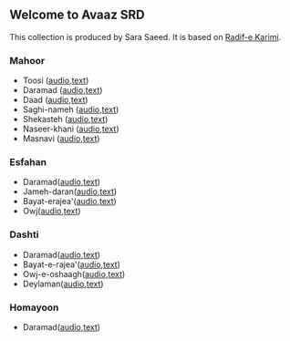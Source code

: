 ## Welcome to Avaaz SRD

This collection is produced by Sara Saeed. It is based on [Radif-e Karimi](https://fa.wikipedia.org/wiki/%D9%85%D8%AD%D9%85%D9%88%D8%AF_%DA%A9%D8%B1%DB%8C%D9%85%DB%8C_(%D9%85%D9%88%D8%B3%DB%8C%D9%82%DB%8C%E2%80%8C%D8%AF%D8%A7%D9%86)).

### Mahoor
- Toosi ([audio](./mahoor_toosi.mp4),[text](./mahoor_toosi.pdf))
- Daramad ([audio](./mahoor_daramad.mp4),[text](./mahoor_daramad.pdf))
- Daad ([audio](./mahoor_daad.mp4),[text](./mahoor_daad.pdf))
- Saghi-nameh ([audio](./saaqi_nameh.mp4),[text](./saaqi_nameh.pdf))
- Shekasteh ([audio](./mahoor_shekasteh.mp4),[text](./mahoor_shekasteh.pdf))
- Naseer-khani ([audio](./mahoor_nasirkhani.mp4),[text](./mahoor_nasirkhani.pdf))
- Masnavi ([audio](./mahoor_masnavi.mp4),[text](./mahoor_masnavi.pdf))

### Esfahan

- Daramad([audio](./esfahan_daramad.mp4),[text](./esfahan_daramad.pdf))
- Jameh-daran([audio](./esfahan_jameh_daran.mp4),[text](./esfahan_jameh_daran.pdf))
- Bayat-erajea'([audio](./esfahan_bayat_e_rajea.mp4),[text](./esfahan_bayat_e_rajea.pdf))
- Owj([audio](./esfahan_owj.mp4),[text](./esfahan_owj.pdf))

### Dashti

- Daramad([audio](./dashti_daramad.mp3),[text](./dashti_daramad.pdf))
- Bayat-e-rajea'([audio](./dashti_bayat_e_rajea.mp4),[text](./dashti_bayat_e_rajea.pdf))
- Owj-e-oshaagh([audio](./dashti_owj_e_oshaaq.mp4),[text](./dashti_owj_e_oshaaq.pdf))
- Deylaman([audio](./dashti_deylaman.mp4),[text](./dashti_deylaman.pdf))

### Homayoon

- Daramad([audio](./homayoon_daramad.mp4),[text](./homayoon_daramad.pdf))
